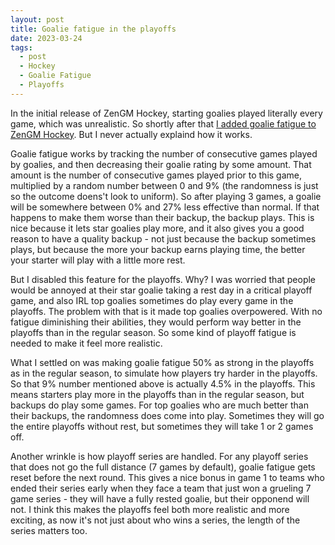 ```yaml
---
layout: post
title: Goalie fatigue in the playoffs
date: 2023-03-24
tags:
  - post
  - Hockey
  - Goalie Fatigue
  - Playoffs
---
```


In the initial release of ZenGM Hockey, starting goalies played literally every game, which was unrealistic. So shortly after that [I added goalie fatigue to ZenGM Hockey](https://old.reddit.com/r/ZenGMHockey/comments/m370eg/in_the_regular_season_goalies_now_need_rest_days/). But I never actually explaind how it works.

Goalie fatigue works by tracking the number of consecutive games played by goalies, and then decreasing their goalie rating by some amount. That amount is the number of consecutive games played prior to this game, multiplied by a random number between 0 and 9% (the randomness is just so the outcome doens't look to uniform). So after playing 3 games, a goalie will be somewhere between 0% and 27% less effective than normal. If that happens to make them worse than their backup, the backup plays. This is nice because it lets star goalies play more, and it also gives you a good reason to have a quality backup - not just because the backup sometimes plays, but because the more your backup earns playing time, the better your starter will play with a little more rest.

<!--more-->

But I disabled this feature for the playoffs. Why? I was worried that people would be annoyed at their star goalie taking a rest day in a critical playoff game, and also IRL top goalies sometimes do play every game in the playoffs. The problem with that is it made top goalies overpowered. With no fatigue diminishing their abilities, they would perform way better in the playoffs than in the regular season. So some kind of playoff fatigue is needed to make it feel more realistic.

What I settled on was making goalie fatigue 50% as strong in the playoffs as in the regular season, to simulate how players try harder in the playoffs. So that 9% number mentioned above is actually 4.5% in the playoffs. This means starters play more in the playoffs than in the regular season, but backups do play some games. For top goalies who are much better than their backups, the randomness does come into play. Sometimes they will go the entire playoffs without rest, but sometimes they will take 1 or 2 games off.

Another wrinkle is how playoff series are handled. For any playoff series that does not go the full distance (7 games by default), goalie fatigue gets reset before the next round. This gives a nice bonus in game 1 to teams who ended their series early when they face a team that just won a grueling 7 game series - they will have a fully rested goalie, but their opponend will not. I think this makes the playoffs feel both more realistic and more exciting, as now it's not just about who wins a series, the length of the series matters too.
